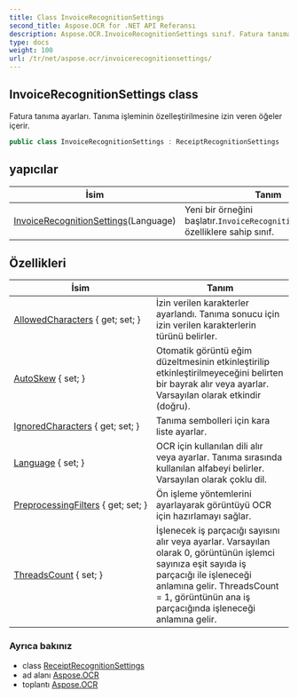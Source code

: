 ```yaml
---
title: Class InvoiceRecognitionSettings
second_title: Aspose.OCR for .NET API Referansı
description: Aspose.OCR.InvoiceRecognitionSettings sınıf. Fatura tanıma ayarları. Tanıma işleminin özelleştirilmesine izin veren öğeler içerir.
type: docs
weight: 100
url: /tr/net/aspose.ocr/invoicerecognitionsettings/
---
```

## InvoiceRecognitionSettings class

Fatura tanıma ayarları. Tanıma işleminin özelleştirilmesine izin veren öğeler içerir.

```csharp
public class InvoiceRecognitionSettings : ReceiptRecognitionSettings
```

## yapıcılar

| İsim | Tanım |
| --- | --- |
| [InvoiceRecognitionSettings](invoicerecognitionsettings/)(Language) | Yeni bir örneğini başlatır.`InvoiceRecognitionSettings`tam özelliklere sahip sınıf. |

## Özellikleri

| İsim | Tanım |
| --- | --- |
| [AllowedCharacters](../../aspose.ocr/receiptrecognitionsettings/allowedcharacters/) { get; set; } | İzin verilen karakterler ayarlandı. Tanıma sonucu için izin verilen karakterlerin türünü belirler. |
| [AutoSkew](../../aspose.ocr/receiptrecognitionsettings/autoskew/) { set; } | Otomatik görüntü eğim düzeltmesinin etkinleştirilip etkinleştirilmeyeceğini belirten bir bayrak alır veya ayarlar. Varsayılan olarak etkindir (doğru). |
| [IgnoredCharacters](../../aspose.ocr/receiptrecognitionsettings/ignoredcharacters/) { get; set; } | Tanıma sembolleri için kara liste ayarlar. |
| [Language](../../aspose.ocr/receiptrecognitionsettings/language/) { set; } | OCR için kullanılan dili alır veya ayarlar.  Tanıma sırasında kullanılan alfabeyi belirler. Varsayılan olarak çoklu dil. |
| [PreprocessingFilters](../../aspose.ocr/receiptrecognitionsettings/preprocessingfilters/) { get; set; } | Ön işleme yöntemlerini ayarlayarak görüntüyü OCR için hazırlamayı sağlar. |
| [ThreadsCount](../../aspose.ocr/receiptrecognitionsettings/threadscount/) { set; } | İşlenecek iş parçacığı sayısını alır veya ayarlar. Varsayılan olarak 0, görüntünün işlemci sayınıza eşit sayıda iş parçacığı ile işleneceği anlamına gelir. ThreadsCount = 1, görüntünün ana iş parçacığında işleneceği anlamına gelir. |

### Ayrıca bakınız

* class [ReceiptRecognitionSettings](../receiptrecognitionsettings/)
* ad alanı [Aspose.OCR](../../aspose.ocr/)
* toplantı [Aspose.OCR](../../)


